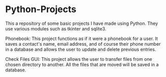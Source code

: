 # Python-Projects
This a repository of some basic projects I have made using Python. They use various modules such as tkinter and sqlite3.
  
Phonebook:
This project functions as if it were a phonebook for a user. It saves a contact's name, email address, and of course their phone number in a database and allows the user to update and delete previous entries.

Check Files GUI:
This project allows the user to transfer files from one chosen directory to another. All the files that are moved will be saved in a database.
